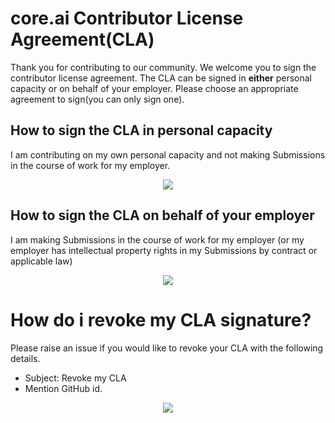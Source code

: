 # core.ai Contributor License Agreement(CLA)

Thank you for contributing  to our community. We welcome you to sign the contributor license agreement. The CLA can be signed in **either** personal capacity or on behalf of your employer. Please choose an appropriate agreement to sign(you can only sign one).
## How to sign the CLA in personal capacity

I am contributing on my own personal capacity and not making Submissions in the course of work for my employer.

<p align="center">
<a href="https://github.com/aicore/contributor-license-agreement/edit/main/personal_contributor_license_agreement.md"><img src="img/personal_cla_button.svg" /></a>
</p>

## How to sign the CLA on behalf of your employer

I am making Submissions in the course of work for my employer (or my employer has intellectual property rights in my Submissions by contract or applicable law)

<p align="center">
<a href="https://github.com/aicore/contributor-license-agreement/edit/main/employer_contributor_license_agreement.md"><img src="img/employer_cla_button.svg" /></a>
</p>

# How do i revoke my CLA signature? 
Please raise an issue if you would like to revoke your CLA with the following details.
* Subject: Revoke my CLA
* Mention GitHub id.

<p align="center">
<a href="https://github.com/aicore/contributor-license-agreement/edit/main/https://github.com/aicore/contributor-license-agreement/issues/new"><img src="img/revoke_cla_button.svg" /></a>
</p>

